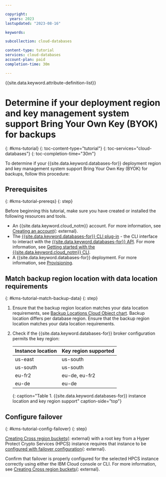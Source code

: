 ```yaml
---

copyright:
  years: 2023
lastupdated: "2023-08-16"

keywords: 

subcollection: cloud-databases

content-type: tutorial
services: cloud-databases
account-plan: paid
completion-time: 30m

---
```


{{site.data.keyword.attribute-definition-list}}

# Determine if your deployment region and key management system support Bring Your Own Key (BYOK) for backups
{: #kms-tutorial}
{: toc-content-type="tutorial"}
{: toc-services="cloud-databases"}
{: toc-completion-time="30m"}

To determine if your {{site.data.keyword.databases-for}} deployment region and key management system support Bring Your Own Key (BYOK) for backups, follow this procedure:

## Prerequisites
{: #kms-tutorial-prereqs}
{: step}

Before beginning this tutorial, make sure you have created or installed the following resources and tools.

- An {{site.data.keyword.cloud_notm}} account. For more information, see [Creating an account](/docs/account?topic=account-account-getting-started){: external}.
- The [{{site.data.keyword.databases-for}} CLI plug-in](/docs/databases-cli-plugin) - the CLI interface to interact with the [{{site.data.keyword.databases-for}} API](https://cloud.ibm.com/apidocs/cloud-databases-api/cloud-databases-api-v5#introduction). For more information, see [Getting started with the {{site.data.keyword.cloud_notm}} CLI](/docs/databases-cli-plugin).
- A {{site.data.keyword.databases-for}} deployment. For more information, see [Provisioning](/docs/cloud-databases?topic=cloud-databases-provisioning).

## Match backup region location with data location requirements
{: #kms-tutorial-match-backup-data}
{: step}

1. Ensure that the backup region location matches your data location requirements, see [Backup Locations Cloud Object chart](/docs/databases-for-postgresql?topic=databases-for-postgresql-dashboard-backups&interface=ui#backup-locations). Backup location differs per database region. Ensure that the backup region location matches your data location requirements.

1. Check if the {{site.data.keyword.databases-for}} broker configuration permits the key region:

   | Instance location | Key region supported |
   |-------------------|----------------------|
   | us-east           | us-south             |
   | us-south          | us-south             |
   | eu-fr2            | eu-de, eu-fr2        |
   | eu-de             | eu-de                |
   {: caption="Table 1. {{site.data.keyword.databases-for}} instance    location and key region support" caption-side="top"}

## Configure failover
{: #kms-tutorial-config-failover}
{: step}

[Creating Cross region buckets](/docs/cloud-object-storage?topic=cloud-object-storage-hpcs#hpcs-cr){: external} with a root key from a Hyper Protect Crypto Services (HPCS) instance requires that instance to be [configured with failover configuration](/docs/hs-crypto?topic=hs-crypto-enable-add-failover){: external}.

Confirm that failover is properly configured for the selected HPCS instance correctly using either the IBM Cloud console or CLI. For more information, see [Creating Cross region buckets](/docs/cloud-object-storage?topic=cloud-object-storage-hpcs#hpcs-cr){: external}.
